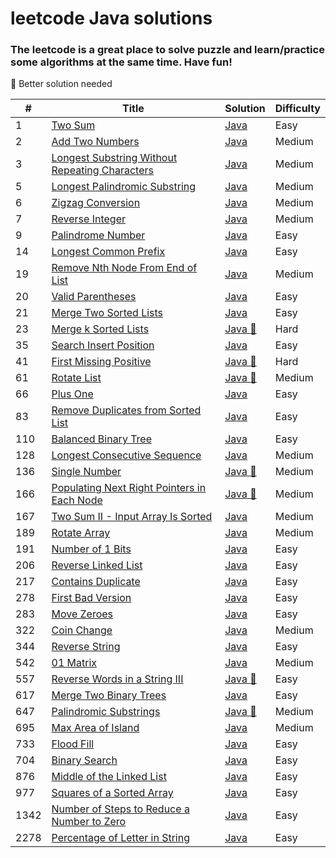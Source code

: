 # leetcode Java solutions 

###  The leetcode is a great place to solve puzzle and learn/practice some algorithms at the same time. Have fun!



:see_no_evil: Better solution needed

| #    | Title                                                                                                                           | Solution                                                        | Difficulty |
|------|---------------------------------------------------------------------------------------------------------------------------------|-----------------------------------------------------------------|------------|
| 1    | [Two Sum](https://leetcode.com/problems/two-sum/)                                                                               | [Java](./src/two-sum.java)                                      | Easy       |
| 2    | [Add Two Numbers](https://leetcode.com/problems/add-two-numbers/)                                                               | [Java](./src/add-two-numbers.java)                              | Medium     |
| 3    | [Longest Substring Without Repeating Characters](https://leetcode.com/problems/longest-substring-without-repeating-characters/) | [Java](./src/longest-sub-without-rep-char.java)                 | Medium     |
| 5    | [Longest Palindromic Substring](https://leetcode.com/problems/longest-palindromic-substring/)                                   | [Java](./src/Longest-Palindromic-Substring.java)                | Medium     |
| 6    | [Zigzag Conversion](https://leetcode.com/problems/zigzag-conversion/)                                                           | [Java](./src/Zigzag-Conversion.java)                            | Medium     |
| 7    | [Reverse Integer](https://leetcode.com/problems/reverse-integer/)                                                               | [Java](./src/Reverse-Integer.java)                              | Medium     |
| 9    | [Palindrome Number](https://leetcode.com/problems/palindrome-number/)                                                           | [Java](./src/palindrome-number.java)                            | Easy       |
| 14   | [Longest Common Prefix](https://leetcode.com/problems/longest-common-prefix/)                                                   | [Java](./src/longest-common-prefix.java)                        | Easy       |
| 19   | [Remove Nth Node From End of List](https://leetcode.com/problems/remove-nth-node-from-end-of-list/)                             | [Java](./src/remove-nth-node-from-end-of-list.java)             | Medium     |
| 20   | [Valid Parentheses](https://leetcode.com/problems/valid-parentheses/)                                                           | [Java](./src/valid-parentheses.java)                            | Easy       |
| 21   | [Merge Two Sorted Lists](https://leetcode.com/problems/merge-two-sorted-lists/)                                                           | [Java](./src/merge-two-sorted-lists.java)                            | Easy       |
| 23   | [ Merge k Sorted Lists](https://leetcode.com/problems/merge-k-sorted-lists/)                                                    | [Java :see_no_evil:](./src/merge-k-sorted-lists.java)           | Hard       |
| 35   | [Search Insert Position](https://leetcode.com/problems/search-insert-position/)                                                 | [Java](./src/search-insert-position.java)                       | Easy       |
| 41   | [First Missing Positive](https://leetcode.com/problems/first-missing-positive/)                                                 | [Java :see_no_evil:](./src/first-missing-positive.java)         | Hard       |
| 61   | [Rotate List](https://leetcode.com/problems/rotate-list/)                                                                       | [Java :see_no_evil:](./src/rotate-list.java)                    | Medium     |
| 66   | [Plus One](https://leetcode.com/problems/plus-one/)                                                                             | [Java](./src/plus-one.java)                                     | Easy       |
| 83   | [Remove Duplicates from Sorted List](https://leetcode.com/problems/remove-duplicates-from-sorted-list/)                                                                             | [Java](./src/remove-duplicates-from-sorted-list.java)                                     | Easy       |
| 110  | [Balanced Binary Tree](https://leetcode.com/problems/balanced-binary-tree/)                                                     | [Java](./src/balanced-binary-tree.java)                                     | Easy       |
| 128  | [Longest Consecutive Sequence](https://leetcode.com/problems/longest-consecutive-sequence/)                                     | [Java](./src/longest-consecutive-sequence.java)                 | Medium     |
| 136  | [Single Number](https://leetcode.com/problems/single-number/)                                                                   | [Java :see_no_evil:](./src/single-number.java)                  | Medium     |
| 166  | [Populating Next Right Pointers in Each Node](https://leetcode.com/problems/populating-next-right-pointers-in-each-node/)       | [Java :see_no_evil:](./src/populating-next-right-pointers-in-each-node.java) | Medium     |
| 167  | [Two Sum II - Input Array Is Sorted](https://leetcode.com/problems/two-sum-ii-input-array-is-sorted/)                           | [Java](./src/two-sum-ii-input-array-is-sorted.java)             | Medium     |
| 189  | [Rotate Array](https://leetcode.com/problems/rotate-array/)                                                                     | [Java](./src/rotate-array.java)                                 | Medium     |
| 191  | [Number of 1 Bits](https://leetcode.com/problems/number-of-1-bits/)                                                             | [Java](./src/number-of-1-bits.java)                                 | Easy       |
| 206  | [Reverse Linked List](https://leetcode.com/problems/reverse-linked-list/)                                                             | [Java](./src/reverse-linked-list.java)                                 | Easy       |
| 217  | [Contains Duplicate](https://leetcode.com/problems/contains-duplicate/)                                                         | [Java](./src/contains-duplicate.java)                           | Easy       |
| 278  | [First Bad Version](https://leetcode.com/problems/first-bad-version/)                                                           | [Java](./src/first-bad-version.java)                            | Easy       |
| 283  | [Move Zeroes](https://leetcode.com/problems/move-zeroes/)                                                                       | [Java](./src/move-zeroes.java)                                  | Easy       |
| 322  | [Coin Change](https://leetcode.com/problems/coin-change/)                                                                       | [Java](./src/coin-change.java)                                  | Medium     |
| 344  | [Reverse String](https://leetcode.com/problems/reverse-string/)                                                                 | [Java](./src/reverse-string.java)                               | Easy       |
| 542  | [01 Matrix](https://leetcode.com/problems/01-matrix/)                                                                     | [Java](./src/01-matrix.java)                               | Medium     |
| 557  | [Reverse Words in a String III](https://leetcode.com/problems/reverse-words-in-a-string-iii/)                                   | [Java :see_no_evil:](./src/reverse-words-in-a-string-iii.java)  | Easy       |
| 617  | [Merge Two Binary Trees](https://leetcode.com/problems/merge-two-binary-trees/)                                                 | [Java](./src/merge-two-binary-trees.java)                       | Easy       |
| 647  | [Palindromic Substrings](https://leetcode.com/problems/palindromic-substrings/)                                                 | [Java :see_no_evil:](./src/palindromic-substrings.java)         | Medium     |
| 695  | [Max Area of Island](https://leetcode.com/problems/max-area-of-island/)                                                         | [Java](./src/max-area-of-island.java)                           | Medium     |
| 733  | [Flood Fill](https://leetcode.com/problems/flood-fill/)                                                                         | [Java](./src/flood-fill.java)                                   | Easy       |
| 704  | [Binary Search](https://leetcode.com/problems/binary-search/)                                                                   | [Java](./src/binary-search.java)                                | Easy       |
| 876  | [Middle of the Linked List](https://leetcode.com/problems/middle-of-the-linked-list/)                                           | [Java](./src/middle-of-the-linked-list.java)                    | Easy       |
| 977  | [Squares of a Sorted Array](https://leetcode.com/problems/squares-of-a-sorted-array/)                                           | [Java](./src/squares-of-a-sorted-array.java)                    | Easy       |
| 1342 | [Number of Steps to Reduce a Number to Zero](https://leetcode.com/problems/number-of-steps-to-reduce-a-number-to-zero/)                                           | [Java](./src/number-of-steps-to-reduce-a-number-to-zero.java)                    | Easy       |
| 2278 | [Percentage of Letter in String](https://leetcode.com/problems/percentage-of-letter-in-string/)                                 | [Java](./src/percentage-of-letter-in-string.java)               | Easy       |
